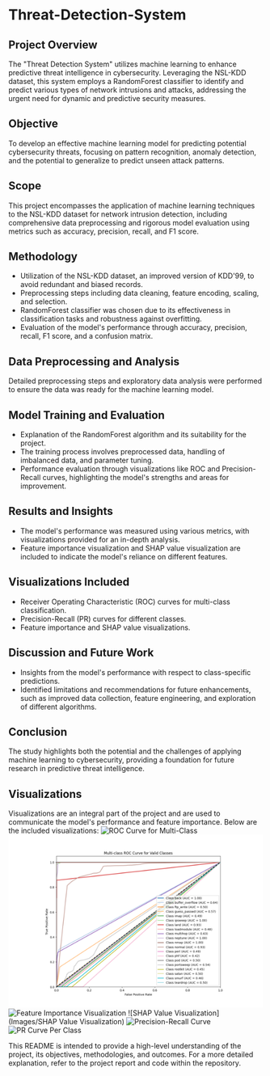 # Threat-Detection-System

## Project Overview
The "Threat Detection System" utilizes machine learning to enhance predictive threat intelligence in cybersecurity. Leveraging the NSL-KDD dataset, this system employs a RandomForest classifier to identify and predict various types of network intrusions and attacks, addressing the urgent need for dynamic and predictive security measures.

## Objective
To develop an effective machine learning model for predicting potential cybersecurity threats, focusing on pattern recognition, anomaly detection, and the potential to generalize to predict unseen attack patterns.

## Scope
This project encompasses the application of machine learning techniques to the NSL-KDD dataset for network intrusion detection, including comprehensive data preprocessing and rigorous model evaluation using metrics such as accuracy, precision, recall, and F1 score.

## Methodology
- Utilization of the NSL-KDD dataset, an improved version of KDD'99, to avoid redundant and biased records.
- Preprocessing steps including data cleaning, feature encoding, scaling, and selection.
- RandomForest classifier was chosen due to its effectiveness in classification tasks and robustness against overfitting.
- Evaluation of the model's performance through accuracy, precision, recall, F1 score, and a confusion matrix.

## Data Preprocessing and Analysis
Detailed preprocessing steps and exploratory data analysis were performed to ensure the data was ready for the machine learning model.

## Model Training and Evaluation
- Explanation of the RandomForest algorithm and its suitability for the project.
- The training process involves preprocessed data, handling of imbalanced data, and parameter tuning.
- Performance evaluation through visualizations like ROC and Precision-Recall curves, highlighting the model's strengths and areas for improvement.

## Results and Insights
- The model's performance was measured using various metrics, with visualizations provided for an in-depth analysis.
- Feature importance visualization and SHAP value visualization are included to indicate the model's reliance on different features.

## Visualizations Included
- Receiver Operating Characteristic (ROC) curves for multi-class classification.
- Precision-Recall (PR) curves for different classes.
- Feature importance and SHAP value visualizations.

## Discussion and Future Work
- Insights from the model's performance with respect to class-specific predictions.
- Identified limitations and recommendations for future enhancements, such as improved data collection, feature engineering, and exploration of different algorithms.

## Conclusion
The study highlights both the potential and the challenges of applying machine learning to cybersecurity, providing a foundation for future research in predictive threat intelligence.


## Visualizations
Visualizations are an integral part of the project and are used to communicate the model's performance and feature importance. Below are the included visualizations:
![ROC Curve for Multi-Class](path_to_image/roc_multi_class.png)
![Multi-class ROC Curve for Valid Classes](https://github.com/Akshith2307/Threat-Detection-System/blob/45cf8e535aa4fae0ad2721b4d213afbe28f9dfe6/Images/Multi-class%20ROC-Curve%20for%20Valid%20Classes)
![Feature Importance Visualization](path_to_image/feature_importance.png)
![SHAP Value Visualization](Images/SHAP Value Visualization)
![Precision-Recall Curve](path_to_image/precision_recall_curve.png)
![PR Curve Per Class](path_to_image/pr_curve_per_class.png)


This README is intended to provide a high-level understanding of the project, its objectives, methodologies, and outcomes. For a more detailed explanation, refer to the project report and code within the repository.
